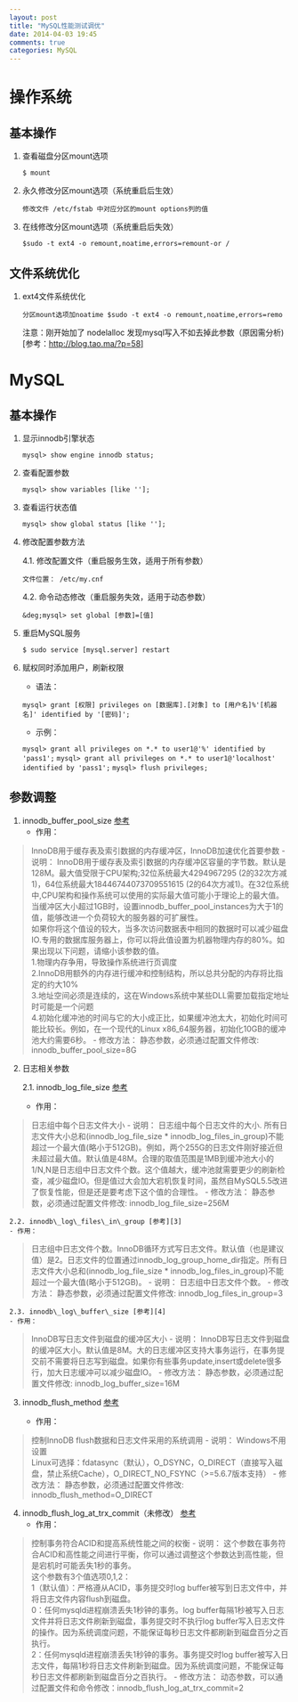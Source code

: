 ```yaml
---
layout: post
title: "MySQL性能测试调优"
date: 2014-04-03 19:45
comments: true
categories: MySQL
---
```


操作系统
====

基本操作
----

 1. 查看磁盘分区mount选项

    `$ mount`

 2. 永久修改分区mount选项（系统重启后生效）

    `修改文件 /etc/fstab 中对应分区的mount options列的值`

 3. 在线修改分区mount选项（系统重启后失效）

    `$sudo -t ext4 -o remount,noatime,errors=remount-or /`

文件系统优化
----

 1. ext4文件系统优化

    `分区mount选项加noatime
$sudo -t ext4 -o remount,noatime,errors=remo`

    注意：刚开始加了 nodelalloc 发现mysql写入不如去掉此参数（原因需分析)[参考：http://blog.tao.ma/?p=58]

MySQL
====

基本操作
----

 1. 显示innodb引擎状态

    `mysql> show engine innodb status;`

 2. 查看配置参数

    `mysql> show variables [like ''];`

 3. 查看运行状态值

    `mysql> show global status [like ''];`

 4. 修改配置参数方法

    4.1. 修改配置文件（重启服务生效，适用于所有参数）

       `文件位置： /etc/my.cnf`

    4.2. 命令动态修改（重启服务失效，适用于动态参数）

       `&deg;mysql> set global [参数]=[值]`

 5. 重启MySQL服务

    `$ sudo service [mysql.server] restart`

 6. 赋权同时添加用户，刷新权限
    - 语法：
    
    `mysql> grant [权限] privileges on [数据库].[对象] to [用户名]%'[机器名]' identified by '[密码]';`

    - 示例：
    
    `mysql> grant all privileges on *.* to user1@'%' identified by 'pass1';`
    `mysql> grant all privileges on *.* to user1@'localhost' identified by 'pass1';`
    `mysql> flush privileges;`

参数调整
----

 1. innodb\_buffer\_pool\_size [参考][1]
    - 作用：
> InnoDB用于缓存表及索引数据的内存缓冲区，InnoDB加速优化首要参数
    - 说明：
> InnoDB用于缓存表及索引数据的内存缓冲区容量的字节数。默认是128M。最大值受限于CPU架构;32位系统最大4294967295 (2的32次方减1)，64位系统最大18446744073709551615 (2的64次方减1)。在32位系统中,CPU架构和操作系统可以使用的实际最大值可能小于理论上的最大值。当缓冲区大小超过1GB时，设置innodb_buffer_pool_instances为大于1的值，能够改进一个负荷较大的服务器的可扩展性。  
> 如果你将这个值设的较大，当多次访问数据表中相同的数据时可以减少磁盘IO.专用的数据库服务器上，你可以将此值设置为机器物理内存的80%。如果出现以下问题，请缩小该参数的值。  
> 1.物理内存争用，导致操作系统进行页调度  
> 2.InnoDB用额外的内存进行缓冲和控制结构，所以总共分配的内存将比指定的约大10%   
> 3.地址空间必须是连续的，这在Windows系统中某些DLL需要加载指定地址时可能是一个问题   
> 4.初始化缓冲池的时间与它的大小成正比，如果缓冲池太大，初始化时间可能比较长。例如，在一个现代的Linux x86_64服务器，初始化10GB的缓冲池大约需要6秒。
    - 修改方法：
> 静态参数，必须通过配置文件修改: innodb_buffer_pool_size=8G

 2. 日志相关参数

    2.1. innodb\_log\_file\_size [参考][2]
    - 作用：
> 日志组中每个日志文件大小
    - 说明：
> 日志组中每个日志文件的大小. 所有日志文件大小总和(innodb_log_file_size * innodb_log_files_in_group)不能超过一个最大值(略小于512GB)。例如，两个255G的日志文件刚好接近但未超过最大值。默认值是48M。合理的取值范围是1MB到缓冲池大小的1/N,N是日志组中日志文件个数。这个值越大，缓冲池就需要更少的刷新检查，减少磁盘IO。但是值过大会加大宕机恢复时间，虽然自MySQL5.5改进了恢复性能，但是还是要考虑下这个值的合理性。
    - 修改方法：
> 静态参数，必须通过配置文件修改: innodb_log_file_size=256M

    2.2. innodb\_log\_files\_in\_group [参考][3]
    - 作用：
> 日志组中日志文件个数。InnoDB循环方式写日志文件。默认值（也是建议值）是2。日志文件的位置通过innodb_log_group_home_dir指定。所有日志文件大小总和(innodb_log_file_size * innodb_log_files_in_group)不能超过一个最大值(略小于512GB)。
    - 说明：
> 日志组中日志文件个数。
    - 修改方法：
> 静态参数，必须通过配置文件修改: innodb_log_files_in_group=3

    2.3. innodb\_log\_buffer\_size [参考][4]
    - 作用：
> InnoDB写日志文件到磁盘的缓冲区大小
    - 说明：
> InnoDB写日志文件到磁盘的缓冲区大小。默认值是8M。大的日志缓冲区支持大事务运行，在事务提交前不需要将日志写到磁盘。如果你有些事务update,insert或delete很多行，加大日志缓冲可以减少磁盘IO。
    - 修改方法：
> 静态参数，必须通过配置文件修改: innodb_log_buffer_size=16M

 3. innodb\_flush\_method [参考][5]

    - 作用：
> 控制InnoDB flush数据和日志文件采用的系统调用
    - 说明：
> Windows不用设置   
> Linux可选择：fdatasync（默认），O_DSYNC，O_DIRECT（直接写入磁盘，禁止系统Cache），O_DIRECT_NO_FSYNC（>=5.6.7版本支持）
    - 修改方法：
> 静态参数，必须通过配置文件修改: innodb_flush_method=O_DIRECT

 4. innodb\_flush\_log\_at\_trx\_commit（未修改） [参考][6]
    - 作用：
> 控制事务符合ACID和提高系统性能之间的权衡
    - 说明：
> 这个参数在事务符合ACID和高性能之间进行平衡，你可以通过调整这个参数达到高性能，但是宕机时可能丢失1秒的事务。  
> 这个参数有3个值选项0,1,2：   
> 1（默认值）：严格遵从ACID，事务提交时log buffer被写到日志文件中，并将日志文件内容flush到磁盘。  
> 0：任何mysqld进程崩溃丢失1秒钟的事务。log buffer每隔1秒被写入日志文件并将日志文件刷新到磁盘，事务提交时不执行log buffer写入日志文件的操作。因为系统调度问题，不能保证每秒日志文件都刷新到磁盘百分之百执行。   
> 2：任何mysqld进程崩溃丢失1秒钟的事务。事务提交时log buffer被写入日志文件，每隔1秒将日志文件刷新到磁盘。因为系统调度问题，不能保证每秒日志文件都刷新到磁盘百分之百执行。
    - 修改方法：
> 动态参数，可以通过配置文件和命令修改：innodb_flush_log_at_trx_commit=2 


  [1]: http://dev.mysql.com/doc/refman/5.6/en/innodb-parameters.html#sysvar_innodb_buffer_pool_size
  [2]: http://dev.mysql.com/doc/refman/5.6/en/innodb-parameters.html#sysvar_innodb_log_file_size
  [3]: http://dev.mysql.com/doc/refman/5.6/en/innodb-parameters.html#sysvar_innodb_log_files_in_group
  [4]: http://dev.mysql.com/doc/refman/5.6/en/innodb-parameters.html#sysvar_innodb_log_buffer_size
  [5]: http://dev.mysql.com/doc/refman/5.6/en/innodb-parameters.html#sysvar_innodb_flush_method
  [6]: http://dev.mysql.com/doc/refman/5.6/en/innodb-parameters.html#sysvar_innodb_flush_log_at_trx_commit
